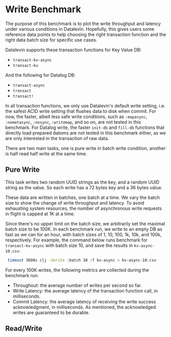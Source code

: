 # Write Benchmark

The purpose of this benchmark is to plot the write throughput and latency under
various conditions in Datalevin. Hopefully, this gives users some reference data
points to help choosing the right transaction function and the right data batch
size for specific use cases.

Datalevin supports these transaction functions for Key Value DB:

* `transact-kv-async`
* `transact-kv`

And the following for Datalog DB:

* `transact-async`
* `transact`
* `transact!`

In all transaction functions, we only use Datalevin's default write setting,
i.e. the safest ACID write setting that flushes data to disk when commit. For
now, the faster, albeit less safe write conditions, such as `:mapasync`,
`:nometasync`, `:nosync`, `:writemap`, and so on, are not tested in this
benchmark. For Datalog write, the faster `init-db` and `fill-db` functions that
directly load prepared datoms are not tested in this benchmark either, as we are
only interested in the transaction of raw data.

There are two main tasks, one is pure write in batch write condition, another is
half read half write at the same time.

## Pure Write

This task writes two random UUID strings as the key, and a random UUID string as
the value. So each write has a 72 bytes key and a 36 bytes value.

These data are written in batches, one batch at a time. We vary the batch size
to show the change of write throughput and latency. To avoid exhausting system
resources, the number of asynchronous write requests in flight is capped at 1K
at a time.

Since there's no upper limit on the batch size, we arbitrarily set the maximal
batch size to be 100K. In each benchmark run, we write to an empty DB as fast as
we can for an hour, with batch sizes of 1, 10, 100, 1k, 10k, and 100k,
respectively. For example, the command below runs benchmark for
`transact-kv-async` with batch size 10, and save the results in
`kv-async-10.csv`:

```bash
 timeout 3600s clj -Xwrite :batch 10 :f kv-async > kv-async-10.csv
```

For every 100K writes, the following metrics are collected during the benchmark
run:

* Throughout: the average number of writes per second so far.
* Write Latency: the average latency of the transaction function call, in
  milliseconds.
* Commit Latency: the average latency of receiving the write success
  acknowledgment, in milliseconds. As mentioned, the acknowledged writes are
  guaranteed to be durable.


## Read/Write
